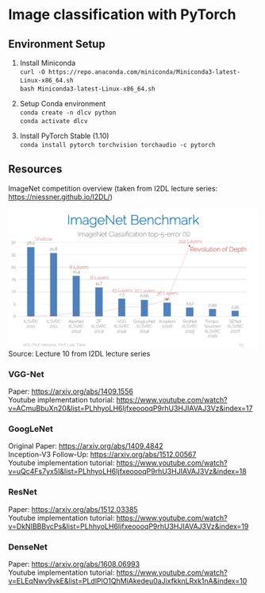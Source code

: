 # Image classification with PyTorch

## Environment Setup
1. Install Miniconda\
`curl -O https://repo.anaconda.com/miniconda/Miniconda3-latest-Linux-x86_64.sh`\
`bash Miniconda3-latest-Linux-x86_64.sh`

2. Setup Conda environment\
`conda create -n dlcv python`\
`conda activate dlcv`

3. Install PyTorch Stable (1.10)\
`conda install pytorch torchvision torchaudio -c pytorch`

## Resources

ImageNet competition overview (taken from I2DL lecture series: https://niessner.github.io/I2DL/)

<img src="figures/imagenet_benchmark.png" alt="ImageNet Benchmark" style="width:600px;"/> \
Source: Lecture 10 from I2DL lecture series

### VGG-Net

Paper: https://arxiv.org/abs/1409.1556 \
Youtube implementation tutorial: https://www.youtube.com/watch?v=ACmuBbuXn20&list=PLhhyoLH6IjfxeoooqP9rhU3HJIAVAJ3Vz&index=17

### GoogLeNet

Original Paper: https://arxiv.org/abs/1409.4842 \
Inception-V3 Follow-Up: https://arxiv.org/abs/1512.00567 \
Youtube implementation tutorial: https://www.youtube.com/watch?v=uQc4Fs7yx5I&list=PLhhyoLH6IjfxeoooqP9rhU3HJIAVAJ3Vz&index=18

### ResNet

Paper: https://arxiv.org/abs/1512.03385 \
Youtube implementation tutorial: https://www.youtube.com/watch?v=DkNIBBBvcPs&list=PLhhyoLH6IjfxeoooqP9rhU3HJIAVAJ3Vz&index=19

### DenseNet

Paper: https://arxiv.org/abs/1608.06993 \
Youtube implementation tutorial: https://www.youtube.com/watch?v=ELEqNwv9vkE&list=PLdlPlO1QhMiAkedeu0aJixfkknLRxk1nA&index=10